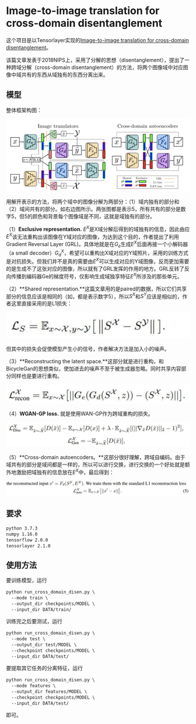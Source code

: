 # Image-to-image translation for cross-domain disentanglement

这个项目是以Tensorlayer实现的[Image-to-image translation for cross-domain disentanglement](https://arxiv.org/abs/1805.09730)。

该篇文章发表于2018NIPS上，采用了分解的思想（disentanglement），提出了一种跨域分解（cross-domain disentanglement）的方法，将两个图像域中对应图像中域共有的东西从域独有的东西分离出来。

## 模型

整体框架构图：

![image-20200112202516730](./images/1.png)



用解开表示的方法，将两个域中的图像分解为两部分：（1）域内独有的部分和（2）域间共有的部分。如右边图所示。两张图都是表示5，所有共有的部分是数字5，但5的颜色和背景每个图像域是不同，这就是域独有的部分。

（1）**Exclusive representation.** $E^X$是X域分解后得到的域独有的信息，因此由应$E^X$该无法重构出该图像在Y域对应的图像，为达到这个目的，作者提出了利用Gradient Reversal Layer (GRL)。具体地就是在$G_e$生成$E^X$后面再接一个小解码器（a small decoder）$G_d^X$，希望可以重构出X域对应的Y域照片，采用的训练方式是对抗损失。但我们并不是真的需要由$E^X$可以生成对应的Y域图像，反而更加需要的是生成不了这张对应的图像，所以就有了GRL发挥的作用的地方。GRL反转了反向传播到编码器Ge的梯度符号，仅影响生成域独享特征$E^X$所涉及的那些单元。

（2）**Shared representation.**这篇文章用的是paired的数据，所以它们共享部分的信息应该是相同的（如，都是表示数字5），所以$S^X$和$S^Y$应该是相似的，作者这里直接采用的是L1损失：

<img src="./images/2.png" alt="image-20200112203101275" style="zoom:50%;" />

但其中的损失会促使模型产生小的信号，作者解决方法是加入小的噪声。

（3）**Reconstructing the latent space.**这部分就是进行重构，和BicycleGan的思想类似，使加进去的噪声不至于被生成器忽略。同时共享内容部分同样也是要进行重构。

<img src="./images/3.png" alt="image-20200112203232470" style="zoom:50%;" />

（4）**WGAN-GP loss.** 就是使用WAN-GP作为跨域重构的损失。

![image-20200112203303006](./images/4.png)

（5）**Cross-domain autoencoders。**这部分很好理解，跨域自编码。由于域共有的部分是域间都是一样的，所以可以进行交换，进行交换的一个好处就是额外地激励把域独有的信息放在$E^X$中，最后得到：

![image-20200112203344902](./images/5.png)

## 要求

```
python 3.7.3
numpy 1.16.0
tensorflow 2.0.0
tensorlayer 2.1.0
```

## 使用方法

要训练模型，运行

```
python run_cross_domain_disen.py \
  --mode train \ 
  --output_dir checkpoints/MODEL \ 
  --input_dir DATA/train/  
```

训练完之后要测试，运行

```
python run_cross_domain_disen.py \ 
  --mode test \ 
  --output_dir test/MODEL \
  --checkpoint checkpoints/MODEL \
  --input_dir DATA/test/  
```

要提取其它任务的分离特征，运行

```
python run_cross_domain_disen.py \ 
  --mode features \ 
  --output_dir features/MODEL \ 
  --checkpoint checkpoints/MODEL \ 
  --input_dir DATA/test/  
```

即可。

